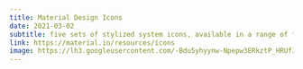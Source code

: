 ```yaml
---
title: Material Design Icons
date: 2021-03-02
subtitle: five sets of stylized system icons, available in a range of formats and sizes
link: https://material.io/resources/icons
image: https://lh3.googleusercontent.com/-Bdu5yhyynw-Npepw3ERkztP_HRUfJurPpeVwK7zTmZncjE4p3h2bMfV9ao7SWPMNVZ5RWe1XZTQfHeHLj5_69BSXl0uueeaeUVd=w760-h380
---
```


